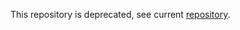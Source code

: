 This repository is deprecated, see current [repository](https://github.com/splincodewd/must-have-read/blob/master/README.md).
